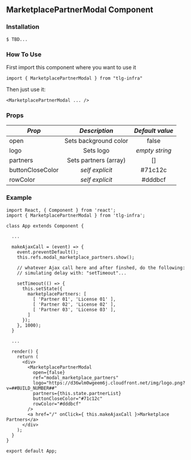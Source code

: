 ## MarketplacePartnerModal Component

### Installation

`$ TBD...`

### How To Use

First import this component where you want to use it

`import { MarketplacePartnerModal } from "tlg-infra"`

Then just use it:

`<MarketplacePartnerModal ... />`

### Props

| _Prop_           | _Description_         | _Default value_ |
| ---------------- | :-------------------: | :-------------: |
| open             | Sets background color |  false          |
| logo             | Sets logo             |  _empty string_ |
| partners         | Sets partners (array) |  []             |
| buttonCloseColor | _self explicit_       |  #71c12c        |
| rowColor         | _self explicit_       |  #dddbcf        |

### Example

```
import React, { Component } from 'react';
import { MarketplacePartnerModal } from 'tlg-infra';

class App extends Component {

  ...

  makeAjaxCall = (event) => {
    event.preventDefault();
    this.refs.modal_marketplace_partners.show();
    
    // whatever Ajax call here and after finshed, do the following:
    // simulating delay with: "setTimeout"...

    setTimeout(() => {
      this.setState({
        marketplacePartners: [
          [ 'Partner 01', 'License 01' ],
          [ 'Partner 02', 'License 02' ],
          [ 'Partner 03', 'License 03' ],
        ]
      });
    }, 1000);
  }

  ...

  render() {
    return (
      <div>
        <MarketplacePartnerModal
          open={false}
          ref="modal_marketplace_partners"
          logo="https://d36wlm0wgeem6j.cloudfront.net/img/logo.png?v=##BUILD_NUMBER##"
          partners={this.state.partnerList}
          buttonCloseColor="#71c12c"
          rowColor="#dddbcf"
        />
        <a href="/" onClick={ this.makeAjaxCall }>Marketplace Partners</a>
      </div>
    );
  }
}

export default App;

